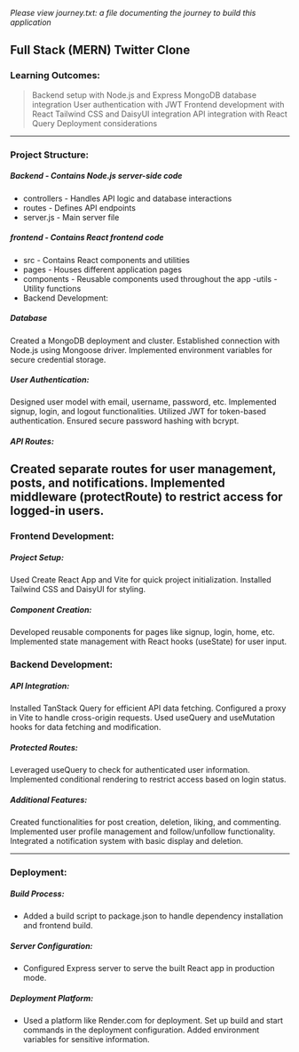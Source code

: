 *Please view journey.txt: a file documenting the journey to build this application*
## Full Stack (MERN) Twitter Clone
### Learning Outcomes:

> Backend setup with Node.js and Express
> MongoDB database integration
> User authentication with JWT
> Frontend development with React
> Tailwind CSS and DaisyUI integration
> API integration with React Query
> Deployment considerations

___

### Project Structure:

##### Backend - Contains Node.js server-side code

- controllers - Handles API logic and database interactions
- routes - Defines API endpoints
- server.js - Main server file

##### frontend - Contains React frontend code

- src - Contains React components and utilities
- pages - Houses different application pages
- components - Reusable components used throughout the app
 -utils - Utility functions
 - Backend Development:

##### Database

Created a MongoDB deployment and cluster.
Established connection with Node.js using Mongoose driver.
Implemented environment variables for secure credential storage.

##### User Authentication:

Designed user model with email, username, password, etc.
Implemented signup, login, and logout functionalities.
Utilized JWT for token-based authentication.
Ensured secure password hashing with bcrypt.

##### API Routes:

Created separate routes for user management, posts, and notifications.
Implemented middleware (protectRoute) to restrict access for logged-in users.
--- 
### Frontend Development:

##### Project Setup:

Used Create React App and Vite for quick project initialization.
Installed Tailwind CSS and DaisyUI for styling.

##### Component Creation:

Developed reusable components for pages like signup, login, home, etc.
Implemented state management with React hooks (useState) for user input.

### Backend Development:

##### API Integration:

Installed TanStack Query for efficient API data fetching.
Configured a proxy in Vite to handle cross-origin requests.
Used useQuery and useMutation hooks for data fetching and modification.

##### Protected Routes:

Leveraged useQuery to check for authenticated user information.
Implemented conditional rendering to restrict access based on login status.

##### Additional Features:

Created functionalities for post creation, deletion, liking, and commenting.
Implemented user profile management and follow/unfollow functionality.
Integrated a notification system with basic display and deletion.

 ___
### Deployment:

##### Build Process:

- Added a build script to package.json to handle dependency installation and frontend build.

##### Server Configuration:

- Configured Express server to serve the built React app in production mode.

##### Deployment Platform:

- Used a platform like Render.com for deployment.
Set up build and start commands in the deployment configuration.
Added environment variables for sensitive information.
